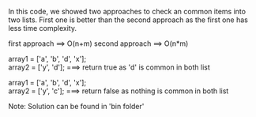 In this code, we showed two approaches to check an common items into two lists. First one is better than the second approach as the first one 
has less time complexity. 

first approach ==> O(n+m)
second approach ==> O(n*m)

array1 = ['a', 'b', 'd', 'x'];   
array2 = ['y', 'd'];          ===> return true as 'd' is common in both list


array1 = ['a', 'b', 'd', 'x'];   
array2 = ['y', 'c'];          ===> return false as nothing is common in both list


Note: Solution can be found in 'bin folder'
